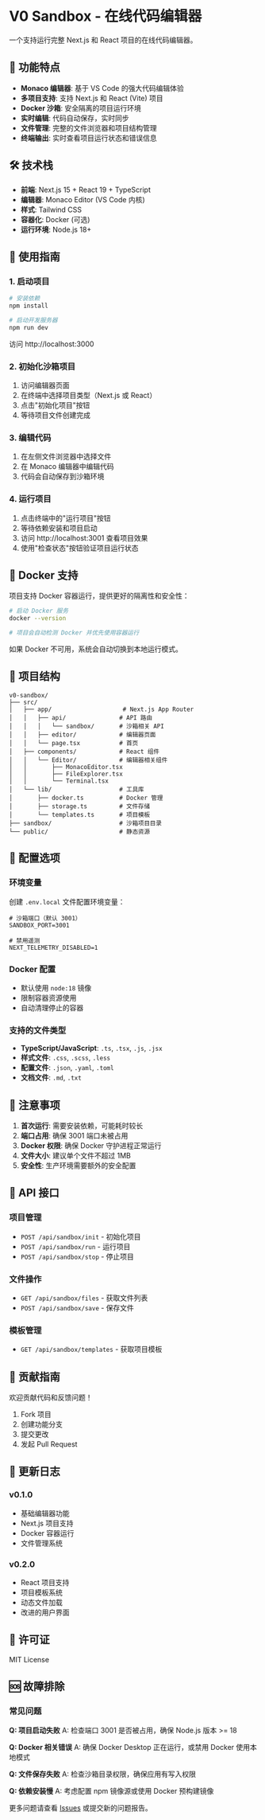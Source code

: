# V0 Sandbox - 在线代码编辑器

一个支持运行完整 Next.js 和 React 项目的在线代码编辑器。

## 🚀 功能特点

- **Monaco 编辑器**: 基于 VS Code 的强大代码编辑体验
- **多项目支持**: 支持 Next.js 和 React (Vite) 项目
- **Docker 沙箱**: 安全隔离的项目运行环境
- **实时编辑**: 代码自动保存，实时同步
- **文件管理**: 完整的文件浏览器和项目结构管理
- **终端输出**: 实时查看项目运行状态和错误信息

## 🛠️ 技术栈

- **前端**: Next.js 15 + React 19 + TypeScript
- **编辑器**: Monaco Editor (VS Code 内核)
- **样式**: Tailwind CSS
- **容器化**: Docker (可选)
- **运行环境**: Node.js 18+

## 📖 使用指南

### 1. 启动项目

```bash
# 安装依赖
npm install

# 启动开发服务器
npm run dev
```

访问 http://localhost:3000

### 2. 初始化沙箱项目

1. 访问编辑器页面
2. 在终端中选择项目类型（Next.js 或 React）
3. 点击"初始化项目"按钮
4. 等待项目文件创建完成

### 3. 编辑代码

1. 在左侧文件浏览器中选择文件
2. 在 Monaco 编辑器中编辑代码
3. 代码会自动保存到沙箱环境

### 4. 运行项目

1. 点击终端中的"运行项目"按钮
2. 等待依赖安装和项目启动
3. 访问 http://localhost:3001 查看项目效果
4. 使用"检查状态"按钮验证项目运行状态

## 🐳 Docker 支持

项目支持 Docker 容器运行，提供更好的隔离性和安全性：

```bash
# 启动 Docker 服务
docker --version

# 项目会自动检测 Docker 并优先使用容器运行
```

如果 Docker 不可用，系统会自动切换到本地运行模式。

## 📁 项目结构

```
v0-sandbox/
├── src/
│   ├── app/                    # Next.js App Router
│   │   ├── api/               # API 路由
│   │   │   └── sandbox/       # 沙箱相关 API
│   │   ├── editor/            # 编辑器页面
│   │   └── page.tsx           # 首页
│   ├── components/            # React 组件
│   │   └── Editor/            # 编辑器相关组件
│   │       ├── MonacoEditor.tsx
│   │       ├── FileExplorer.tsx
│   │       └── Terminal.tsx
│   └── lib/                   # 工具库
│       ├── docker.ts          # Docker 管理
│       ├── storage.ts         # 文件存储
│       └── templates.ts       # 项目模板
├── sandbox/                   # 沙箱项目目录
└── public/                    # 静态资源
```

## 🔧 配置选项

### 环境变量

创建 `.env.local` 文件配置环境变量：

```env
# 沙箱端口（默认 3001）
SANDBOX_PORT=3001

# 禁用遥测
NEXT_TELEMETRY_DISABLED=1
```

### Docker 配置

- 默认使用 `node:18` 镜像
- 限制容器资源使用
- 自动清理停止的容器

### 支持的文件类型

- **TypeScript/JavaScript**: `.ts`, `.tsx`, `.js`, `.jsx`
- **样式文件**: `.css`, `.scss`, `.less`
- **配置文件**: `.json`, `.yaml`, `.toml`
- **文档文件**: `.md`, `.txt`

## 🚨 注意事项

1. **首次运行**: 需要安装依赖，可能耗时较长
2. **端口占用**: 确保 3001 端口未被占用
3. **Docker 权限**: 确保 Docker 守护进程正常运行
4. **文件大小**: 建议单个文件不超过 1MB
5. **安全性**: 生产环境需要额外的安全配置

## 🔄 API 接口

### 项目管理
- `POST /api/sandbox/init` - 初始化项目
- `POST /api/sandbox/run` - 运行项目
- `POST /api/sandbox/stop` - 停止项目

### 文件操作
- `GET /api/sandbox/files` - 获取文件列表
- `POST /api/sandbox/save` - 保存文件

### 模板管理
- `GET /api/sandbox/templates` - 获取项目模板

## 🤝 贡献指南

欢迎贡献代码和反馈问题！

1. Fork 项目
2. 创建功能分支
3. 提交更改
4. 发起 Pull Request

## 📝 更新日志

### v0.1.0
- 基础编辑器功能
- Next.js 项目支持
- Docker 容器运行
- 文件管理系统

### v0.2.0
- React 项目支持
- 项目模板系统
- 动态文件加载
- 改进的用户界面

## 📄 许可证

MIT License

## 🆘 故障排除

### 常见问题

**Q: 项目启动失败**
A: 检查端口 3001 是否被占用，确保 Node.js 版本 >= 18

**Q: Docker 相关错误**
A: 确保 Docker Desktop 正在运行，或禁用 Docker 使用本地模式

**Q: 文件保存失败**
A: 检查沙箱目录权限，确保应用有写入权限

**Q: 依赖安装慢**
A: 考虑配置 npm 镜像源或使用 Docker 预构建镜像

更多问题请查看 [Issues](https://github.com/your-repo/issues) 或提交新的问题报告。 